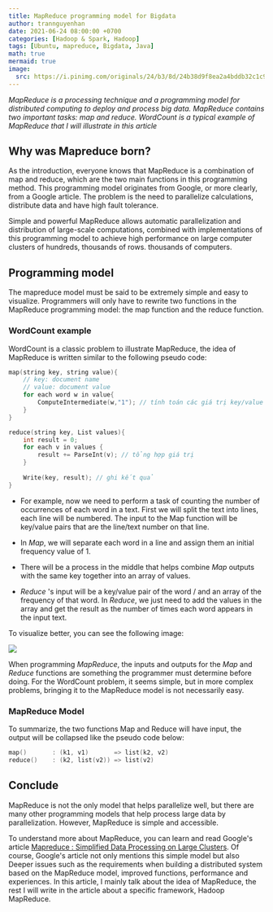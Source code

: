 ```yaml
---
title: MapReduce programming model for Bigdata
author: trannguyenhan
date: 2021-06-24 08:00:00 +0700
categories: [Hadoop & Spark, Hadoop]
tags: [Ubuntu, mapreduce, Bigdata, Java]
math: true
mermaid: true
image:
  src: https://i.pinimg.com/originals/24/b3/8d/24b38d9f8ea2a4bddb32c1c95d290378.jpg
---
```

*MapReduce is a processing technique and a programming model for distributed computing to deploy and process big data. MapReduce contains two important tasks: map and reduce. WordCount is a typical example of MapReduce that I will illustrate in this article*

## Why was Mapreduce born?

As the introduction, everyone knows that MapReduce is a combination of map and reduce, which are the two main functions in this programming method. This programming model originates from Google, or more clearly, from a Google article. The problem is the need to parallelize calculations, distribute data and have high fault tolerance.

Simple and powerful MapReduce allows automatic parallelization and distribution of large-scale computations, combined with implementations of this programming model to achieve high performance on large computer clusters of hundreds, thousands of rows. thousands of computers.

## Programming model

The mapreduce model must be said to be extremely simple and easy to visualize. Programmers will only have to rewrite two functions in the MapReduce programming model: the map function and the reduce function.

### WordCount example

WordCount is a classic problem to illustrate MapReduce, the idea of ​​MapReduce is written similar to the following pseudo code:

```cpp 
map(string key, string value){
	// key: document name
	// value: document value
	for each word w in value{
		ComputeIntermediate(w,"1"); // tính toán các giá trị key/value trung gian
	} 
}

reduce(string key, List values){
	int result = 0;
	for each v in values {
		result += ParseInt(v); // tổng hợp giá trị 
	}
	
	Write(key, result); // ghi kết quả
}
```

- For example, now we need to perform a task of counting the number of occurrences of each word in a text. First we will split the text into lines, each line will be numbered. The input to the Map function will be key/value pairs that are the line/text number on that line.

- In _Map_, we will separate each word in a line and assign them an initial frequency value of 1.

- There will be a process in the middle that helps combine _Map_ outputs with the same key together into an array of values.

- _Reduce_ 's input will be a key/value pair of the word / and an array of the frequency of that word. In _Reduce_, we just need to add the values ​​in the array and get the result as the number of times each word appears in the input text.

To visualize better, you can see the following image:

![](https://i.pinimg.com/originals/01/f5/ab/01f5ab14f961c104919010b2faaf1d7b.jpg)

When programming _MapReduce_, the inputs and outputs for the _Map_ and _Reduce_ functions are something the programmer must determine before doing. For the WordCount problem, it seems simple, but in more complex problems, bringing it to the MapReduce model is not necessarily easy.

### MapReduce Model 

To summarize, the two functions Map and Reduce will have input, the output will be collapsed like the pseudo code below:

```cpp  
map()	    : (k1, v1)       => list(k2, v2)
reduce()	: (k2, list(v2)) => list(v2)
```

## Conclude

MapReduce is not the only model that helps parallelize well, but there are many other programming models that help process large data by parallelization. However, MapReduce is simple and accessible.

To understand more about MapReduce, you can learn and read Google's article [Mapreduce : Simplified Data Processing on Large Clusters](https://github.com/demanejar/download-folder/blob/main/mapreduce-osdi04.pdf). Of course, Google's article not only mentions this simple model but also Deeper issues such as the requirements when building a distributed system based on the MapReduce model, improved functions, performance and experiences. In this article, I mainly talk about the idea of ​​MapReduce, the rest I will write in the article about a specific framework, Hadoop MapReduce.
